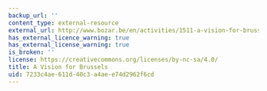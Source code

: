 ```yaml
---
backup_url: ''
content_type: external-resource
external_url: http://www.bozar.be/en/activities/1511-a-vision-for-brussels
has_external_licence_warning: true
has_external_license_warning: true
is_broken: ''
license: https://creativecommons.org/licenses/by-nc-sa/4.0/
title: A Vision for Brussels
uid: 7233c4ae-611d-40c3-a4ae-e74d2962f6cd
---
```

